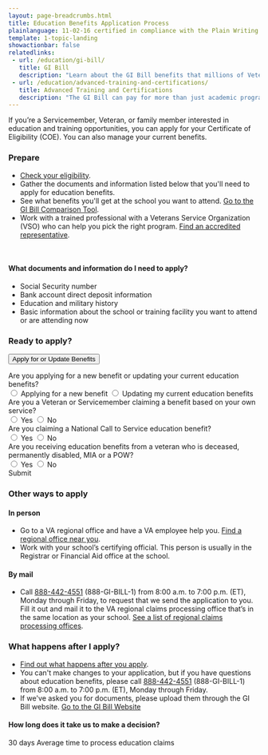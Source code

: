 ```yaml
---
layout: page-breadcrumbs.html
title: Education Benefits Application Process
plainlanguage: 11-02-16 certified in compliance with the Plain Writing Act
template: 1-topic-landing
showactionbar: false
relatedlinks:
 - url: /education/gi-bill/
   title: GI Bill
   description: "Learn about the GI Bill benefits that millions of Veterans like you have used to pay for college."
 - url: /education/advanced-training-and-certifications/
   title: Advanced Training and Certifications
   description: "The GI Bill can pay for more than just academic programs. Use it to help cover the costs of becoming a licensed or certified professional (like a mechanic or medical technician) or a business owner."
---
```


<div class="va-introtext">

If you’re a Servicemember, Veteran, or family member interested in education and training opportunities, you can apply for your Certificate of Eligibility (COE). You can also manage your current benefits.

</div>

### Prepare

- [Check your eligibility](/education/eligibility/).
- Gather the documents and information listed below that you'll need to apply for education benefits.
- See what benefits you'll get at the school you want to attend. [Go to the GI Bill Comparison Tool](/gi-bill-comparison-tool/).
- Work with a trained professional with a Veterans Service Organization (VSO) who can help you pick the right program. [Find an accredited representative](/disability-benefits/apply/help/index.html).

<div markdown="0"><br></div>

<div class="feature" markdown="1">

#### What documents and information do I need to apply?

- Social Security number
- Bank account direct deposit information
- Education and military history
- Basic information about the school or training facility you want to attend or are attending now

</div>

### Ready to apply?

<div class="expander-container">
  <button class="usa-button-primary va-button-primary expander-button">Apply for or Update Benefits</button>

  <p>
    <div class="form-expanding-group-open expander-content expander-content-closed">
      <div class="expander-content-inner">
        <div class="expander-content-question" data-question="create-or-update" data-state="open">Are you applying for a new benefit or updating your current education benefits?
        <div class="form-radio-buttons">
          <input type="radio" name="form-selection" id="new-application" value="new-application">
          <label for="new-application">Applying for a new benefit</label>
          <input type="radio" name="form-selection" id="existing-application" value="existing-application">
          <label for="existing-application">Updating my current education benefits</label>
        </div>
        </div>
        <div class="expander-content-question" data-question="is-a-veteran" data-state="closed">Are you a Veteran or Servicemember claiming a benefit based on your own service?
        <div class="form-radio-buttons">
          <input type="radio" name="form-selection" id="is-veteran" value="is-veteran">
          <label for="is-veteran">Yes</label>
          <input type="radio" name="form-selection" id="is-not-veteran" value="is-not-veteran">
          <label for="is-not-veteran">No</label>
        </div>
        </div>
        <div class="expander-content-question" data-question="national-call-to-service" data-state="closed">Are you claiming a National Call to Service education benefit?
        <div class="form-radio-buttons">
          <input type="radio" name="form-selection" id="is-ncts" value="is-ncts">
          <label for="is-ncts">Yes</label>
          <input type="radio" name="form-selection" id="is-not-ncts" value="is-not-ncts">
          <label for="is-not-ncts">No</label>
        </div>
        </div>
        <div class="expander-content-question" data-question="is-sponsored" data-state="closed">Are you receiving education benefits from a veteran who is deceased, permanently disabled, MIA or a POW?
        <div class="form-radio-buttons">
          <input type="radio" name="form-selection" id="is-sponsored" value="is-sponsored">
          <label for="is-sponsored">Yes</label>
          <input type="radio" name="form-selection" id="is-not-sponsored" value="is-not-sponsored">
          <label for="is-not-sponsored">No</label>
        </div>
        </div>
        <a id="apply-now-button" class="usa-button-primary va-button-primary apply-go-button">Submit</a>
      </div>
    </div>
  </p>

### Other ways to apply

#### In person
- Go to a VA regional office and have a VA employee help you. [Find a regional office near you](/facilities).
- Work with your school’s certifying official. This person is usually in the Registrar or Financial Aid office at the school.

#### By mail
- Call <a href="tel:+18884424551">888-442-4551</a> (888-GI-BILL-1) from 8:00 a.m. to 7:00 p.m. (ET), Monday through Friday, to request that we send the application to you. Fill it out and mail it to the VA regional claims processing office that’s in the same location as your school. [See a list of regional claims processing offices](http://www.benefits.va.gov/gibill/regional_processing.asp).

### What happens after I apply?

- [Find out what happens after you apply](/education/after-you-apply).
- You can't make changes to your application, but if you have questions about education benefits, please call <a href="tel:+18884424551">888-442-4551</a> (888-GI-BILL-1) from 8:00 a.m. to 7:00 p.m. (ET), Monday through Friday.
- If we've asked you for documents, please upload them through the GI Bill website. <a class="usa-button-primary" href="https://gibill.custhelp.com/app/home">Go to the GI Bill Website</a>

#### How long does it take us to make a decision?

<div class="card information" markdown="0">
<span class="number">30 days</span>
<span class="description">Average time to process education claims</span>
</div>

<div markdown="0"><br></div>
